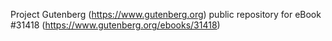 Project Gutenberg (https://www.gutenberg.org) public repository for eBook #31418 (https://www.gutenberg.org/ebooks/31418)

